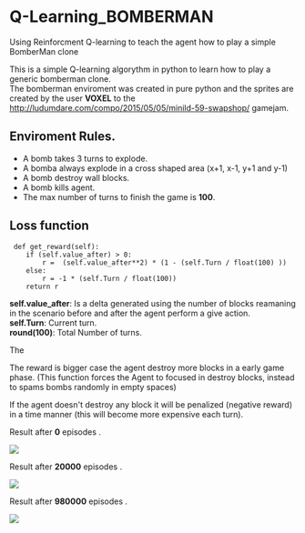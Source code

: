 # Q-Learning_BOMBERMAN
Using Reinforcment Q-learning to teach the agent how to play a simple BomberMan clone   

This is a simple Q-learning algorythm in python to learn how to play a generic bomberman clone.  
The bomberman enviroment was created in pure python and the sprites are created by the user __VOXEL__ to the http://ludumdare.com/compo/2015/05/05/minild-59-swapshop/ gamejam.  



## Enviroment Rules.

  - A bomb takes 3 turns to explode.  
  - A bomba always explode in a cross shaped area (x+1, x-1, y+1 and y-1)
  - A bomb destroy  wall blocks.  
  - A bomb kills agent.  
  - The max number of turns to finish the game is __100__.
  
 ## Loss function

     def get_reward(self):
        if (self.value_after) > 0:
            r =  (self.value_after**2) * (1 - (self.Turn / float(100) )) 
        else:    
            r = -1 * (self.Turn / float(100))
        return r
 

__self.value_after__: Is a delta generated using the number of blocks reamaning in the scenario before and after the agent perform a give action.  
__self.Turn__: Current turn.  
__round(100)__: Total Number of turns.  


The   

The reward is bigger case the agent destroy more blocks in a early game phase. (This function forces the Agent to focused in destroy blocks, instead to spams bombs randomly in empty spaces)



If the agent doesn't destroy any block it will be penalized (negative reward) in a time manner (this will become  more expensive each turn).  




Result after __0__ episodes .   

<img src='https://github.com/LucasSilvaFerreira/Q-Learning_BOMBERMAN/blob/master/0_episode__animated.gif'>  


Result after __20000__ episodes .   

<img src='https://github.com/LucasSilvaFerreira/Q-Learning_BOMBERMAN/blob/master/20000_episode__animated.gif'>  


Result after __980000__ episodes .  

<img src='https://github.com/LucasSilvaFerreira/Q-Learning_BOMBERMAN/blob/master/980000_episode__animated.gif'>  

